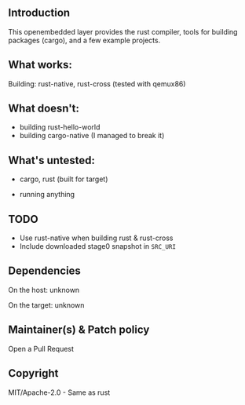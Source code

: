 ## Introduction

This openembedded layer provides the rust compiler, tools for building packages
(cargo), and a few example projects.

## What works:

 Building:
	 rust-native,
	 rust-cross (tested with qemux86)

## What doesn't:

 - building rust-hello-world
 - building cargo-native (I managed to break it)

## What's untested:

 - cargo, rust (built for target)

 - running anything

## TODO

 - Use rust-native when building rust & rust-cross
 - Include downloaded stage0 snapshot in `SRC_URI`

## Dependencies

On the host:
	unknown

On the target:
	unknown

## Maintainer(s) & Patch policy

Open a Pull Request

## Copyright

MIT/Apache-2.0 - Same as rust

